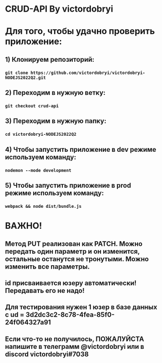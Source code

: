 # CRUD-API By victordobryi

# Для того, чтобы удачно проверить приложение:

## 1) Клонируем репозиторий:

### `git clone https://github.com/victordobryi/victordobryi-NODEJS2022Q2.git`

## 2) Переходим в нужную ветку:

### `git checkout crud-api `

## 3) Переходим в нужную папку:

### `cd victordobryi-NODEJS2022Q2`

## 4) Чтобы запустить приложение в dev режиме используем команду:

### `nodemon --mode development`

## 5) Чтобы запустить приложение в prod режиме используем команду:

### `webpack && node dist/bundle.js`

# ВАЖНО!

## Метод PUT реализован как PATCH. Можно передать один параметр и он изменится, остальные останутся не тронутыми. Можно изменить все параметры.

## id присваивается юзеру автоматически! Передавать его не надо!

## Для тестирования нужен 1 юзер в базе данных c ud = 3d2dc3c2-8c78-4fea-85f0-24f064327a91

## Если что-то не получилось, ПОЖАЛУЙСТА напишите в телеграмм @victordobryi или в discord victordobryi#7038
